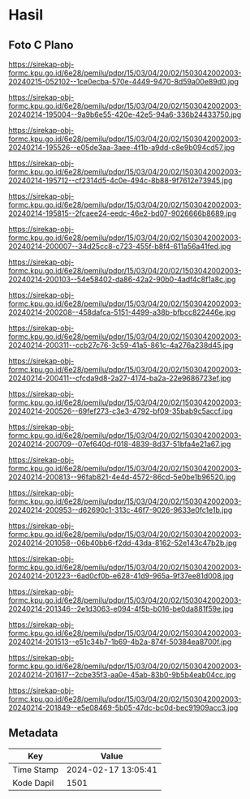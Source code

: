 # Hasil

## Foto C Plano

https://sirekap-obj-formc.kpu.go.id/6e28/pemilu/pdpr/15/03/04/20/02/1503042002003-20240215-052102--1ce0ecba-570e-4449-9470-8d59a00e89d0.jpg

https://sirekap-obj-formc.kpu.go.id/6e28/pemilu/pdpr/15/03/04/20/02/1503042002003-20240214-195004--9a9b6e55-420e-42e5-94a6-336b24433750.jpg

https://sirekap-obj-formc.kpu.go.id/6e28/pemilu/pdpr/15/03/04/20/02/1503042002003-20240214-195526--e05de3aa-3aee-4f1b-a9dd-c8e9b094cd57.jpg

https://sirekap-obj-formc.kpu.go.id/6e28/pemilu/pdpr/15/03/04/20/02/1503042002003-20240214-195712--cf2314d5-4c0e-494c-8b88-9f7612e73945.jpg

https://sirekap-obj-formc.kpu.go.id/6e28/pemilu/pdpr/15/03/04/20/02/1503042002003-20240214-195815--2fcaee24-eedc-46e2-bd07-9026666b8689.jpg

https://sirekap-obj-formc.kpu.go.id/6e28/pemilu/pdpr/15/03/04/20/02/1503042002003-20240214-200007--34d25cc8-c723-455f-b8f4-611a56a41fed.jpg

https://sirekap-obj-formc.kpu.go.id/6e28/pemilu/pdpr/15/03/04/20/02/1503042002003-20240214-200103--54e58402-da86-42a2-90b0-4adf4c8f1a8c.jpg

https://sirekap-obj-formc.kpu.go.id/6e28/pemilu/pdpr/15/03/04/20/02/1503042002003-20240214-200208--458dafca-5151-4499-a38b-bfbcc822446e.jpg

https://sirekap-obj-formc.kpu.go.id/6e28/pemilu/pdpr/15/03/04/20/02/1503042002003-20240214-200311--ccb27c76-3c59-41a5-861c-4a276a238d45.jpg

https://sirekap-obj-formc.kpu.go.id/6e28/pemilu/pdpr/15/03/04/20/02/1503042002003-20240214-200411--cfcda9d8-2a27-4174-ba2a-22e9686723ef.jpg

https://sirekap-obj-formc.kpu.go.id/6e28/pemilu/pdpr/15/03/04/20/02/1503042002003-20240214-200526--69fef273-c3e3-4792-bf09-35bab9c5accf.jpg

https://sirekap-obj-formc.kpu.go.id/6e28/pemilu/pdpr/15/03/04/20/02/1503042002003-20240214-200709--07ef640d-f018-4839-8d37-51bfa4e21a67.jpg

https://sirekap-obj-formc.kpu.go.id/6e28/pemilu/pdpr/15/03/04/20/02/1503042002003-20240214-200813--96fab821-4e4d-4572-86cd-5e0be1b96520.jpg

https://sirekap-obj-formc.kpu.go.id/6e28/pemilu/pdpr/15/03/04/20/02/1503042002003-20240214-200953--d62690c1-313c-46f7-9026-9633e0fc1e1b.jpg

https://sirekap-obj-formc.kpu.go.id/6e28/pemilu/pdpr/15/03/04/20/02/1503042002003-20240214-201058--06b40bb6-f2dd-43da-8162-52e143c47b2b.jpg

https://sirekap-obj-formc.kpu.go.id/6e28/pemilu/pdpr/15/03/04/20/02/1503042002003-20240214-201223--6ad0cf0b-e628-41d9-965a-9f37ee81d008.jpg

https://sirekap-obj-formc.kpu.go.id/6e28/pemilu/pdpr/15/03/04/20/02/1503042002003-20240214-201346--2e1d3063-e094-4f5b-b016-be0da881f59e.jpg

https://sirekap-obj-formc.kpu.go.id/6e28/pemilu/pdpr/15/03/04/20/02/1503042002003-20240214-201513--e51c34b7-1b69-4b2a-874f-50384ea8700f.jpg

https://sirekap-obj-formc.kpu.go.id/6e28/pemilu/pdpr/15/03/04/20/02/1503042002003-20240214-201617--2cbe35f3-aa0e-45ab-83b0-9b5b4eab04cc.jpg

https://sirekap-obj-formc.kpu.go.id/6e28/pemilu/pdpr/15/03/04/20/02/1503042002003-20240214-201849--e5e08469-5b05-47dc-bc0d-bec91909acc3.jpg


## Metadata

| Key        | Value               |
| ---------- | ------------------- |
| Time Stamp | 2024-02-17 13:05:41 |
| Kode Dapil | 1501                |



